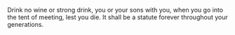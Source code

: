 Drink no wine or strong drink, you or your sons with you, when you go into the tent of meeting, lest you die. It shall be a statute forever throughout your generations.
